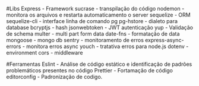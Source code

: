 

#Libs
Express - Framework
sucrase - transpilação do código
nodemon - monitora os arquivos e restarta automaticamento o server
sequelize - ORM
sequelize-cli - interface linha de comando
pg pg-hstore - dialeto para database
bcryptjs - hash
jsonwebtoken - JWT autenticação
yup - Validação de schema
multer - multi part form data
date-fns - formatação de data
mongoose - mongo db
sentry - monitoramento de erros
express-async-errors - monitora erros async
youch - tratativa erros para node.js
dotenv - environment
cors - middleware

#Ferramentas
Eslint - Análise de código estático e identificação de padrões problemáticos presentes no código
Prettier - Fortamação de código
editorconfig - Padronização de codigo.
